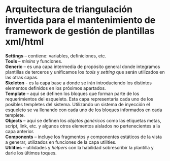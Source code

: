 # Arquitectura de triangulación invertida para el mantenimiento de framework de gestión de plantillas xml/html 

**Settings** – contiene: variables, definiciones, etc.\
**Tools** – _mixins_ y funciones.\
**Generic** – es una capa intermedia de propósito general donde integramos plantillas de terceros y unificamos los _tools_ y _setting_ que serán utilizados en las otras capas.\
**Skeleton** - es la capa base a donde se irán introduciendo los distintos elementos definidos en los próximos apartados.\
**Template** – aquí se definen los bloques que forman parte de los requerimientos del esqueleto. Esta capa representaría cada uno de los posibles templetes del sistema. Utilizando un sistema de inyección el esqueleto se va llenando con cada uno de los bloques informados en cada templete.\
**Objects** – aquí se definen los _objetos genéricos_ como las etiquetas metas, script, link, etc. y algunos otros elementos aislados no pertenecientes a la capa anterior.\
**Components** – incluye los fragmentos y componentes estáticos de la vista a generar, utilizados en funciones de la capa utilities.\
**Utilities** – utilidades y _helpers_ con la habilidad sobrescribir la plantilla y darle los últimos toques.